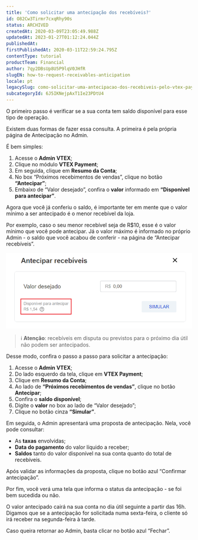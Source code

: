 ```yaml
---
title: 'Como solicitar uma antecipação dos recebíveis?'
id: O82Cw3Tirmr7cxqRhy90s
status: ARCHIVED
createdAt: 2020-03-09T23:05:49.988Z
updatedAt: 2023-01-27T01:12:24.044Z
publishedAt: 
firstPublishedAt: 2020-03-11T22:59:24.795Z
contentType: tutorial
productTeam: Financial
author: 7qy2DBsUp8U5P9lqV0JHfR
slugEN: how-to-request-receivables-anticipation
locale: pt
legacySlug: como-solicitar-uma-antecipacao-dos-recebiveis-pelo-vtex-payment
subcategoryId: 6J5IKNejpAxT1Ie23PDtU4
---
```


O primeiro passo é verificar se a sua conta tem saldo disponível para esse tipo de operação.

Existem duas formas de fazer essa consulta. A primeira é pela própria página de Antecipação no Admin.

É bem simples:

1. Acesse o __Admin VTEX__;
2. Clique no módulo __VTEX Payment__;
3. Em seguida, clique em __Resumo da Conta__;
4. No box “Próximos recebimentos de vendas”, clique no botão __“Antecipar”__;
5. Embaixo de “Valor desejado”, confira o __valor__ informado em __“Disponível para antecipar”__.

Agora que você já conferiu o saldo, é importante ter em mente que o valor mínimo a ser antecipado é o menor recebível da loja. 

Por exemplo, caso o seu menor recebível seja de R$10, esse é o valor mínimo que você pode antecipar. Já o valor máximo é informado no próprio Admin - o saldo que você acabou de conferir - na página de “Antecipar recebíveis”. 

![image](https://raw.githubusercontent.com/vtexdocs/help-center-content/refs/heads/main/docs/pt/tutorials/VTEX%20Payment/Financial%20operations/como-solicitar-uma-antecipacao-dos-recebiveis_1.png)

>ℹ️ **Atenção**: recebíveis em disputa ou previstos para o próximo dia útil não podem ser antecipados.

Desse modo, confira o passo a passo para solicitar a antecipação:

1. Acesse o __Admin VTEX__;
2. Do lado esquerdo da tela, clique em __VTEX Payment__;
3. Clique em __Resumo da Conta__;
4. Ao lado de __“Próximos recebimentos de vendas”__, clique no botão __Antecipar__;
5. Confira o __saldo disponível__;
6. Digite o __valor__ no box ao lado de “Valor desejado”;
7. Clique no botão cinza __“Simular”__.

Em seguida, o Admin apresentará uma proposta de antecipação. Nela, você pode consultar: 

- As __taxas__ envolvidas;
- __Data do pagamento__ do valor líquido a receber; 
- __Saldos__ tanto do valor disponível na sua conta quanto do total de recebíveis.

Após validar as informações da proposta, clique no botão azul “Confirmar antecipação”.

Por fim, você verá uma tela que informa o status da antecipação - se foi bem sucedida ou não. 

O valor antecipado cairá na sua conta no dia útil seguinte a partir das 16h. Digamos que se a antecipação for solicitada numa sexta-feira, o cliente só irá receber na segunda-feira à tarde.

Caso queira retornar ao Admin, basta clicar no botão azul “Fechar”.
